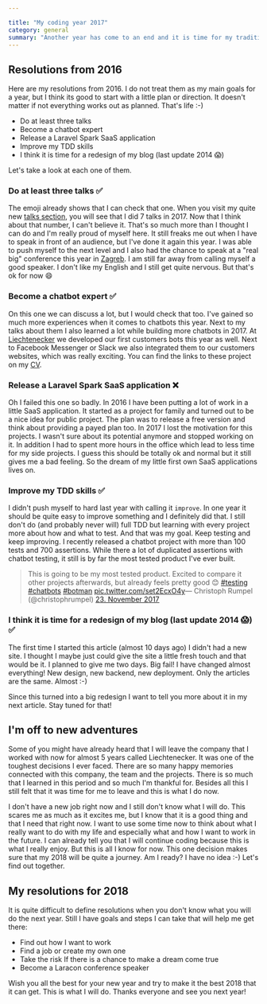```yaml
---

title: "My coding year 2017"
category: general
summary: "Another year has come to an end and it is time for my traditional New Year's Eve blog post. I want to take some minutes to think back about the last 12 months and how they changed me as a developer."
---
```


## Resolutions from 2016

Here are my resolutions from 2016. I do not treat them as my main goals for a year, but I think its good to start with a little plan or direction. It doesn't matter if not everything works out as planned. That's life :-)

* Do at least three talks
* Become a chatbot expert
* Release a Laravel Spark SaaS application
* Improve my TDD skills
* I think it is time for a redesign of my blog (last update 2014 😱) 

Let's take a look at each one of them.

### Do at least three talks ✅

The emoji already shows that I can check that one. When you visit my quite new [talks section](http://christoph-rumpel.com/talks/), you will see that I did 7 talks in 2017. Now that I think about that number, I can't believe it. That's so much more than I thought I can do and I'm really proud of myself here. It still freaks me out when I have to speak in front of an audience, but I've done it again this year. I was able to push myself to the next level and I also had the chance to speak at a "real big" conference this year in [Zagreb](https://2017.webcampzg.org/). I am still far away from calling myself a good speaker. I don't like my English and I still get quite nervous. But that's ok for now 😄

### Become a chatbot expert ✅

On this one we can discuss a lot, but I would check that too. I've gained so much more experiences when it comes to chatbots this year. Next to my talks about them I also learned a lot while building more chatbots in 2017. At [Liechtenecker](https://liechtenecker.at) we developed our first customers bots this year as well. Next to Facebook Messenger or Slack we also integrated them to our customers websites, which was really exciting. You can find the links to these project on my [CV](https://github.com/christophrumpel/cv).

### Release a Laravel Spark SaaS application ❌

Oh I failed this one so badly. In 2016 I have been putting a lot of work in a little SaaS application. It started as a project for family and turned out to be a nice idea for public project. The plan was to release a free version and think about providing a payed plan too. In 2017 I lost the motivation for this projects. I wasn't sure about its potential anymore and stopped working on it. In addition I had to spent more hours in the office which lead to less time for my side projects. I guess this should be totally ok and normal but it still gives me a bad feeling. So the dream of my little first own SaaS applications lives on.

### Improve my TDD skills ✅

I didn't push myself to hard last year with calling it `improve`. In one year it should be quite easy to improve something and I definitely did that. I still don't do (and probably never will) full TDD but learning with every project more about how and what to test. And that was my goal. Keep testing and keep improving. I recently released a chatbot project with more than 100 tests and 700 assertions. While there a lot of duplicated assertions with chatbot testing, it still is by far the most tested product I've ever built.

<div class="mt-8 mb-8">
<blockquote class="twitter-tweet" data-lang="de"><p lang="en" dir="ltr">This is going to be my most tested product. Excited to compare it other projects afterwards, but already feels pretty good 😊 <a href="https://twitter.com/hashtag/testing?src=hash&amp;ref_src=twsrc%5Etfw">#testing</a> <a href="https://twitter.com/hashtag/chatbots?src=hash&amp;ref_src=twsrc%5Etfw">#chatbots</a> <a href="https://twitter.com/hashtag/botman?src=hash&amp;ref_src=twsrc%5Etfw">#botman</a> <a href="https://t.co/set2EcxO4y">pic.twitter.com/set2EcxO4y</a>&mdash; Christoph Rumpel (@christophrumpel) <a href="https://twitter.com/christophrumpel/status/933689334594719745?ref_src=twsrc%5Etfw">23. November 2017</a></blockquote>
</div>
<script async src="https://platform.twitter.com/widgets.js" charset="utf-8"></script>

### I think it is time for a redesign of my blog (last update 2014 😱) ✅

The first time I started this article (almost 10 days ago) I didn't had a new site. I thought I maybe just could give the site a little fresh touch and that would be it. I planned to give me two days. Big fail! I have changed almost everything! New design, new backend, new deployment. Only the articles are the same. Almost :-)


Since this turned into a big redesign I want to tell you more about it in my next article. Stay tuned for that!

## I'm off to new adventures

Some of you might have already heard that I will leave the company that I worked with now for almost 5 years called Liechtenecker. It was one of the toughest decisions I ever faced. There are so many happy memories connected with this company, the team and the projects. There is so much that I learned in this period and so much I'm thankful for. Besides all this I still felt that it was time for me to leave and this is what I do now.

I don't have a new job right now and I still don't know what I will do. This scares me as much as it excites me, but I know that it is a good thing and that I need that right now. I want to use some time now to think about what I really want to do with my life and especially what and how I want to work in the future. I can already tell you that I will continue coding because this is what I really enjoy. But this is all I know for now. This one decision makes sure that my 2018 will be quite a journey. Am I ready? I have no idea :-) Let's find out together.

## My resolutions for 2018

It is quite difficult to define resolutions when you don't know what you will do the next year.
Still I have goals and steps I can take that will help me get there:

* Find out how I want to work
* Find a job or create my own one
* Take the risk If there is a chance to make a dream come true
* Become a Laracon conference speaker

Wish you all the best for your new year and try to make it the best 2018 that it can get. This is what I will do. Thanks everyone and see you next year!


